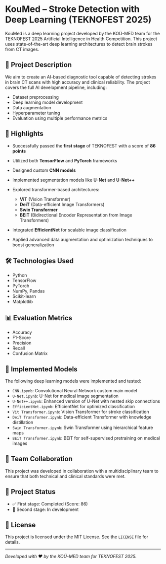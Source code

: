 # KouMed – Stroke Detection with Deep Learning (TEKNOFEST 2025)

KouMed is a deep learning project developed by the KOÜ-MED team for the TEKNOFEST 2025 Artificial Intelligence in Health Competition. This project uses state-of-the-art deep learning architectures to detect brain strokes from CT images.

## 🧠 Project Description

We aim to create an AI-based diagnostic tool capable of detecting strokes in brain CT scans with high accuracy and clinical reliability. The project covers the full AI development pipeline, including:

* Dataset preprocessing
* Deep learning model development
* Data augmentation
* Hyperparameter tuning
* Evaluation using multiple performance metrics

## 🚀 Highlights

* Successfully passed the **first stage** of TEKNOFEST with a score of **86 points**
* Utilized both **TensorFlow** and **PyTorch** frameworks
* Designed custom **CNN models**
* Implemented segmentation models like **U-Net** and **U-Net++**
* Explored transformer-based architectures:

  * **ViT** (Vision Transformer)
  * **DeiT** (Data-efficient Image Transformers)
  * **Swin Transformer**
  * **BEiT** (Bidirectional Encoder Representation from Image Transformers)
* Integrated **EfficientNet** for scalable image classification
* Applied advanced data augmentation and optimization techniques to boost generalization

## 🛠️ Technologies Used

* Python
* TensorFlow
* PyTorch
* NumPy, Pandas
* Scikit-learn
* Matplotlib

## 📊 Evaluation Metrics

* Accuracy
* F1-Score
* Precision
* Recall
* Confusion Matrix

## 📁 Implemented Models

The following deep learning models were implemented and tested:

* `CNN.ipynb`: Convolutional Neural Network custom main model
* `U-Net.ipynb`: U-Net for medical image segmentation
* `U-Net++.ipynb`: Enhanced version of U-Net with nested skip connections
* `EfficientNet.ipynb`: EfficientNet for optimized classification
* `Vit Transformer.ipynb`: Vision Transformer for stroke classification
* `DeiT Transformer.ipynb`: Data-efficient Transformer with knowledge distillation
* `Swin Transformer.ipynb`: Swin Transformer using hierarchical feature maps
* `BEiT Transformer.ipynb`: BEiT for self-supervised pretraining on medical images

## 👥 Team Collaboration

This project was developed in collaboration with a multidisciplinary team to ensure that both technical and clinical standards were met.

## 📌 Project Status

* ✅ First stage: Completed (Score: 86)
* 🚧 Second stage: In development

## 📄 License

This project is licensed under the MIT License. See the `LICENSE` file for details.

---

*Developed with ❤️ by the KOÜ-MED team for TEKNOFEST 2025.*
